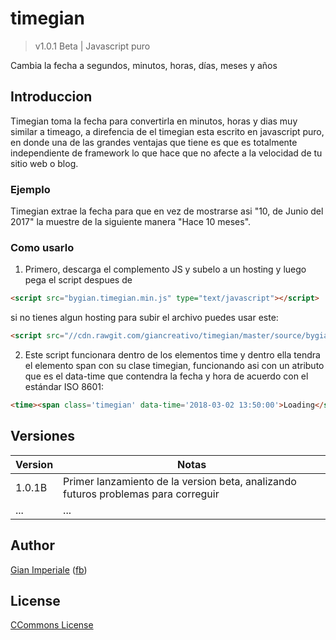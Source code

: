 # timegian

> v1.0.1 Beta | Javascript puro

Cambia la fecha a segundos, minutos, horas, días, meses y años

## Introduccion

Timegian toma la fecha para convertirla en minutos, horas y dias muy similar a timeago, a direfencia de el timegian esta escrito en javascript puro, en donde una de las grandes ventajas  que tiene es que es totalmente independiente de framework lo que hace que no afecte a la velocidad de tu sitio web o blog.

### Ejemplo

Timegian extrae la fecha para que en vez de mostrarse asi "10, de Junio del 2017" la muestre de la siguiente manera "Hace 10 meses".

### Como usarlo
1. Primero, descarga el complemento JS y subelo a un hosting y luego pega el script despues de </head>

```html
<script src="bygian.timegian.min.js" type="text/javascript"></script>
```
si no tienes algun hosting para subir el archivo puedes usar este:

```html
<script src="//cdn.rawgit.com/giancreativo/timegian/master/source/bygian.timegian.min.js" type="text/javascript"></script>
```

2. Este script funcionara dentro de los elementos time y dentro ella tendra el elemento span con su clase timegian, funcionando asi con un atributo que es el data-time que contendra la fecha y hora de acuerdo con el estándar ISO 8601:

```html
<time><span class='timegian' data-time='2018-03-02 13:50:00'>Loading</span></time>
```

## Versiones

| Version | Notas                                                                                |
|---------|--------------------------------------------------------------------------------------|
|  1.0.1B | Primer lanzamiento de la version beta, analizando futuros problemas para correguir   |
|     ... | ...                                                                                  |

## Author

[Gian Imperiale](https://bygian.com) ([fb](https://fb.com/gianfranco.imperialevivas))

## License

[CCommons License](http://creativecommons.org/licenses/by-nc/4.0/)
